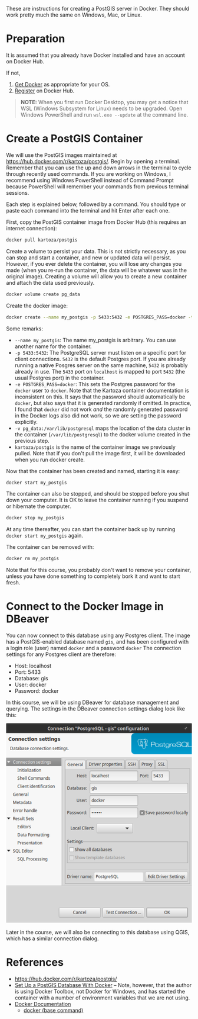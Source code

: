 These are instructions for creating a PostGIS server in Docker. They should work pretty much the same on Windows, Mac, or Linux.

# Preparation

It is assumed that you already have Docker installed and have an account on Docker Hub.

If not,

1. [Get Docker](https://docs.docker.com/get-docker/) as appropriate for your OS.
2. [Register](https://hub.docker.com/signup) on Docker Hub.

> **NOTE:** When you first run Docker Desktop, you may get a notice that WSL (Windows Subsystem for Linux) needs to be upgraded. Open Windows PowerShell and run `wsl.exe --update` at the command line.

# Create a PostGIS Container

We will use the PostGIS images maintained at <https://hub.docker.com/r/kartoza/postgis/>. Begin by opening a terminal. Remember that you can use the up and down arrows in the terminal to cycle through recently used commands. If you are working on Windows, I recommend using Windows PowerShell instead of Command Prompt because PowerShell will remember your commands from previous terminal sessions.

Each step is explained below, followed by a command. You should type or paste each command into the terminal and hit Enter after each one.

First, copy the PostGIS container image from Docker Hub (this requires an internet connection):

```sh
docker pull kartoza/postgis
```

Create a volume to persist your data. This is not strictly necessary, as you can stop and start a container, and new or updated data will persist. However, if you ever delete the container, you will lose any changes you made (when you re-run the container, the data will be whatever was in the original image). Creating a volume will allow you to create a new container and attach the data used previously.

```sh
docker volume create pg_data
```

Create the docker image:

```sh
docker create --name my_postgis -p 5433:5432 -e POSTGRES_PASS=docker -t -v pg_data:/var/lib/postgresql kartoza/postgis
```

Some remarks:

* `--name my_postgis`: The name my_postgis is arbitrary. You can use another name for the container.
* `-p 5433:5432`: The PostgreSQL server must listen on a specific port for client connections. `5432` is the default Postgres port. If you are already running a native Posgres server on the same machine, `5432` is probably already in use. The `5433` port on `localhost` is mapped to port `5432` (the usual Postgres port) in the container.
* `-e POSTGRES_PASS=docker`: This sets the Postgres password for the `docker` user to `docker`. Note that the Kartoza container documentation is inconsistent on this. It says that the password should automatically be `docker`, but also says that it is generated randomly if omitted. In practice, I found that `docker` did not work *and* the randomly generated password in the Docker logs also did not work, so we are setting the password explicitly.
* `-v pg_data:/var/lib/postgresql` maps the location of the data cluster in the container (`/var/lib/postgresql`) to the docker volume created in the previous step.
* `kartoza/postgis` is the name of the container image we previously pulled. Note that if you don't pull the image first, it will be downloaded when you run docker create.

Now that the container has been created and named, starting it is easy:

```sh
docker start my_postgis
```

The container can also be stopped, and should be stopped before you shut down your computer. It is OK to leave the container running if you suspend or hibernate the computer.

```sh
docker stop my_postgis
```

At any time thereafter, you can start the container back up by running `docker start my_postgis` again.

The container can be removed with:

```sh
docker rm my_postgis
```

Note that for this course, you probably don't want to remove your container, unless you have done something to completely bork it and want to start fresh.

# Connect to the Docker Image in DBeaver

You can now connect to this database using any Postgres client. The image has a PostGIS-enabled database named `gis`, and has been configured with a login role (user) named `docker` and a password `docker` The connection settings for any Postgres client are therefore:

* Host: localhost
* Port: 5433
* Database: gis
* User: docker
* Password: docker

In this course, we will be using DBeaver for database management and querying. The settings in the DBeaver connection settings dialog look like this:

![](images/DbeaverDockerConnectionSettings.png)

Later in the course, we will also be connecting to this database using QGIS, which has a similar connection dialog.

# References

* <https://hub.docker.com/r/kartoza/postgis/>
* [Set Up a PostGIS Database With Docker](https://alexurquhart.com/post/set-up-postgis-with-docker/) – Note, however, that the author is using Docker Toolbox, not Docker for Windows, and has started the container with a number of environment variables that we are not using.
* [Docker Documentation](https://docs.docker.com/)
    * [docker (base command)](https://docs.docker.com/engine/reference/commandline/docker/)

